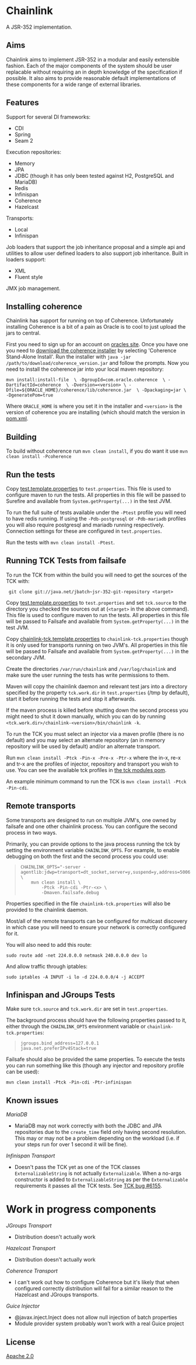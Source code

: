 # Chainlink

A JSR-352 implementation.

## Aims

Chainlink aims to implement JSR-352 in a modular and easily extensible
fashion. Each of the major components of the system should be user
replacable without requiring an in depth knowledge of the specification
if possible. It also aims to provide reasonable default implementations
of these components for a wide range of external libraries.

## Features

Support for several DI frameworks:
- CDI
- Spring
- Seam 2

Execution repositories:
- Memory
- JPA
- JDBC (though it has only been tested against H2, PostgreSQL and
  MariaDB)
- Redis
- Infinispan
- Coherence
- Hazelcast

Transports:
- Local
- Infinispan

Job loaders that support the job inheritance proposal and a simple api
and utilities to allow user defined loaders to also support job
inheritance. Built in loaders support:
- XML
- Fluent style

JMX job management.

## Installing coherence

Chainlink has support for running on top of Coherence. Unfortunately
installing Coherence is a bit of a pain as Oracle is to cool to just
upload the jars to central.

First you need to sign up for an account on [oracles site](http://www.oracle.com).
Once you have one you need to [download the coherence installer](http://www.oracle.com/technetwork/middleware/coherence/downloads/coherence-archive-165749.html)
by selecting 'Coherence Stand-Alone Install'. Run the installer with
`java -jar /path/to/download/coherence_version.jar` and follow the
prompts. Now you need to install the coherence jar into your local
maven repository:

`mvn install:install-file  \
      -DgroupId=com.oracle.coherence  \
      -DartifactId=coherence  \
      -Dversion=<version> \
      -Dfile=${ORACLE_HOME}/coherence/lib/coherence.jar  \
      -Dpackaging=jar \
      -DgeneratePom=true`

Where `ORACLE_HOME` is where you set it in the installer and `<version>`
is the version of coherence you are installing (which should match the
version in [pom.xml](pom.xml).

## Building

To build without coherence run `mvn clean install`, if you do want it
use `mvn clean install -Pcoherence`

## Run the tests

Copy [test.template.properties](test.template.properties) to `test.properties`.
This file is used to configure maven to run the tests. All properties in
this file will be passed to Surefire and available from
`System.getProperty(...)` in the test JVM.

To run the full suite of tests available under the `-Ptest` profile you
will need to have redis running. If using the `-Pdb-postgresql` or
`-Pdb-mariadb` profiles you will also require postgresql and mariadb
running respectively. Connection settings for these are configured in
`test.properties`.

Run the tests with `mvn clean install -Ptest`.

## Running TCK Tests from failsafe

To run the TCK from within the build you will need to get the sources
of the TCK with:

` git clone git://java.net/jbatch~jsr-352-git-repository <target>`

Copy [test.template.properties](test.template.properties)
to `test.properties` and set `tck.source` to the directory you checked
the sources out at (`<target>` in the above command). This file is used
to configure maven to run the tests. All properties in this file will
be passed to Failsafe and available from `System.getProperty(...)` in
the test JVM.

Copy [chainlink-tck.template.properties](tck/chainlink-tck.template.properties)
to `chainlink-tck.properties` though it is only used for transports
running on two JVM's. All properties in this file will be passed to
Failsafe and available from `System.getProperty(...)` in the secondary
JVM.

Create the directories `/var/run/chainlink` and `/var/log/chainlink`
and make sure the user running the tests has write permissions to them.

Maven will copy the chainlink daemon and relevant test jars into a
directory specified by the property `tck.work.dir` in `test.properties`
(/tmp by default), start it before running the tests and stop it afterwards.

If the maven process is killed before shutting down the second process
you might need to shut it down manually, which you can do by running
`<tck.work.dir>/chainlink-<version>/bin/chainlink -k`.

To run the TCK you must select an injector via a maven profile (there is
no default) and you may select an alternate  repository (an in memory
repository will be used by default) and/or an alternate transport.

Run `mvn clean install -Ptck -Pin-x -Pre-x -Ptr-x` where the in-x, re-x
and tr-x are the profiles of injector, repository and transport you
wish to use. You can see the available tck profiles in [the tck modules pom](tck/pom.xml).

An example minimum command to run the TCK is `mvn clean install -Ptck -Pin-cdi`.

## Remote transports

Some transports are designed to run on multiple JVM's, one owned by
failsafe and one other chainlink process. You can configure the second
process in two ways.

Primarily, you can provide options to the java process running the tck
by setting the environment variable `CHAINLINK_OPTS`. For example, to
enable debugging on both the first and the second process you could
use:

>     CHAINLINK_OPTS="-server -agentlib:jdwp=transport=dt_socket,server=y,suspend=y,address=5006" \
>         mvn clean install \
>             -Ptck -Pin-cdi -Ptr-<x> \
>             -Dmaven.failsafe.debug

Properties specified in the file `chainlink-tck.properties` will also
be provided to the chainlink daemon.

Most/all of the remote transports can be configured for multicast
discovery in which case you will need to ensure your network is
correctly configured for it.

You will also need to add this route:

`sudo route add -net 224.0.0.0 netmask 240.0.0.0 dev lo`

And allow traffic through iptables:

`sudo iptables -A INPUT -i lo -d 224.0.0.0/4 -j ACCEPT`

## Infinispan and JGroups Tests

Make sure `tck.source` and `tck.work.dir` are set in `test.properties`.

The background process should have the following properties passed to
it, either through the `CHAINLINK_OPTS` environment variable or
`chainlink-tck.properties`:

>     jgroups.bind_address=127.0.0.1
>     java.net.preferIPv4Stack=true

Failsafe should also be provided the same properties. To execute the
tests you can run something like this (though any injector and
repository profile can be used):

`mvn clean install -Ptck -Pin-cdi -Ptr-infinispan`

## Known issues

_MariaDB_

- MariaDB may not work correctly with both the JDBC and JPA repositories
  due to the `create_time` field only having second resolution. This may
  or may not be a problem depending on the workload (i.e. if your steps
  run for over 1 second it will be fine).

_Infinispan Transport_

- Doesn't pass the TCK yet as one of the TCK classes `ExternalizableString`
  is not actually `Externalizable`. When a no-args constructor is added to
  `ExternalizableString` as per the `Externalizable` requirements it passes
  all the TCK tests. See [TCK bug #6155](https://java.net/bugzilla/show_bug.cgi?id=6155).

# Work in progress components

_JGroups Transport_

- Distribution doesn't actually work

_Hazelcast Transport_

- Distribution doesn't actually work

_Coherence Transport_

- I can't work out how to configure Coherence but it's likely that when
  configured correctly distribution will fail for a similar reason to
  the Hazelcast and JGroups transports.

_Guice Injector_

- @javax.inject.Inject does not allow null injection of batch properties
- Module provider system probably won't work with a real Guice project

## License

[Apache 2.0](LICENSE.txt)
